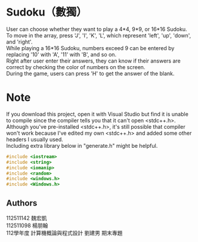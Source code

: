 # Sudoku（數獨）
User can choose whether they want to play a 4\*4, 9\*9, or 16\*16 Sudoku.  
To move in the array, press 'J', 'I', 'K', 'L', which represent 'left', 'up', 'down', and 'right'.  
While playing a 16*16 Sudoku, numbers exceed 9 can be entered by replacing '10' with 'A', '11' with 'B', and so on.  
Right after user enter their answers, they can know if their answers are correct by checking the color of numbers on the screen.  
During the game, users can press 'H' to get the answer of the blank.  

# Note
If you download this project, open it with Visual Studio but find it is unable to compile since the compiler tells you that it can't open <stdc++.h>.  
Although you've pre-installed <stdc++.h>, it's still possible that compiler won't work because I've edited my own <stdc++.h> and added some other headers I usually used.  
Including extra library below in "generate.h" might be helpful.  
```c++
#include <iostream>
#include <string>
#include <iomanip>
#include <random>
#include <windows.h>
#include <Windows.h>
```

## Authors 
112511142 魏宏凱  
112511098 楊朋翰  
112學年度 計算機概論與程式設計 劉建男 期末專題
